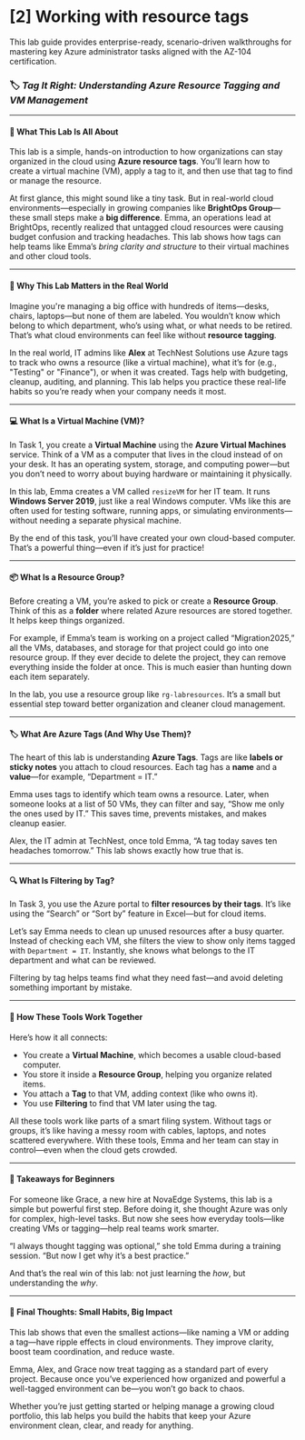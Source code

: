 # [2] Working with resource tags

This lab guide provides enterprise-ready, scenario-driven walkthroughs for mastering key Azure administrator tasks aligned with the AZ-104 certification.

### 🏷️ *Tag It Right: Understanding Azure Resource Tagging and VM Management*

---

#### 🧭 What This Lab Is All About

This lab is a simple, hands-on introduction to how organizations can stay organized in the cloud using **Azure resource tags**. You’ll learn how to create a virtual machine (VM), apply a tag to it, and then use that tag to find or manage the resource.

At first glance, this might sound like a tiny task. But in real-world cloud environments—especially in growing companies like **BrightOps Group**—these small steps make a **big difference**. Emma, an operations lead at BrightOps, recently realized that untagged cloud resources were causing budget confusion and tracking headaches. This lab shows how tags can help teams like Emma’s *bring clarity and structure* to their virtual machines and other cloud tools.

---

#### 🏢 Why This Lab Matters in the Real World

Imagine you're managing a big office with hundreds of items—desks, chairs, laptops—but none of them are labeled. You wouldn’t know which belong to which department, who’s using what, or what needs to be retired. That’s what cloud environments can feel like without **resource tagging**.

In the real world, IT admins like **Alex** at TechNest Solutions use Azure tags to track who owns a resource (like a virtual machine), what it’s for (e.g., "Testing" or "Finance"), or when it was created. Tags help with budgeting, cleanup, auditing, and planning. This lab helps you practice these real-life habits so you’re ready when your company needs it most.

---

#### 💻 What Is a Virtual Machine (VM)?

In Task 1, you create a **Virtual Machine** using the **Azure Virtual Machines** service. Think of a VM as a computer that lives in the cloud instead of on your desk. It has an operating system, storage, and computing power—but you don’t need to worry about buying hardware or maintaining it physically.

In this lab, Emma creates a VM called `resizeVM` for her IT team. It runs **Windows Server 2019**, just like a real Windows computer. VMs like this are often used for testing software, running apps, or simulating environments—without needing a separate physical machine.

By the end of this task, you’ll have created your own cloud-based computer. That’s a powerful thing—even if it’s just for practice!

---

#### 📦 What Is a Resource Group?

Before creating a VM, you’re asked to pick or create a **Resource Group**. Think of this as a **folder** where related Azure resources are stored together. It helps keep things organized.

For example, if Emma’s team is working on a project called “Migration2025,” all the VMs, databases, and storage for that project could go into one resource group. If they ever decide to delete the project, they can remove everything inside the folder at once. This is much easier than hunting down each item separately.

In the lab, you use a resource group like `rg-labresources`. It’s a small but essential step toward better organization and cleaner cloud management.

---

#### 🏷️ What Are Azure Tags (And Why Use Them)?

The heart of this lab is understanding **Azure Tags**. Tags are like **labels or sticky notes** you attach to cloud resources. Each tag has a **name** and a **value**—for example, “Department = IT.”

Emma uses tags to identify which team owns a resource. Later, when someone looks at a list of 50 VMs, they can filter and say, “Show me only the ones used by IT.” This saves time, prevents mistakes, and makes cleanup easier.

Alex, the IT admin at TechNest, once told Emma, “A tag today saves ten headaches tomorrow.” This lab shows exactly how true that is.

---

#### 🔍 What Is Filtering by Tag?

In Task 3, you use the Azure portal to **filter resources by their tags**. It’s like using the “Search” or “Sort by” feature in Excel—but for cloud items.

Let’s say Emma needs to clean up unused resources after a busy quarter. Instead of checking each VM, she filters the view to show only items tagged with `Department = IT`. Instantly, she knows what belongs to the IT department and what can be reviewed.

Filtering by tag helps teams find what they need fast—and avoid deleting something important by mistake.

---

#### 🧰 How These Tools Work Together

Here’s how it all connects:

* You create a **Virtual Machine**, which becomes a usable cloud-based computer.
* You store it inside a **Resource Group**, helping you organize related items.
* You attach a **Tag** to that VM, adding context (like who owns it).
* You use **Filtering** to find that VM later using the tag.

All these tools work like parts of a smart filing system. Without tags or groups, it’s like having a messy room with cables, laptops, and notes scattered everywhere. With these tools, Emma and her team can stay in control—even when the cloud gets crowded.

---

#### 🚀 Takeaways for Beginners

For someone like Grace, a new hire at NovaEdge Systems, this lab is a simple but powerful first step. Before doing it, she thought Azure was only for complex, high-level tasks. But now she sees how everyday tools—like creating VMs or tagging—help real teams work smarter.

“I always thought tagging was optional,” she told Emma during a training session. “But now I get why it’s a best practice.”

And that’s the real win of this lab: not just learning the *how*, but understanding the *why*.

---

#### 📝 Final Thoughts: Small Habits, Big Impact

This lab shows that even the smallest actions—like naming a VM or adding a tag—have ripple effects in cloud environments. They improve clarity, boost team coordination, and reduce waste.

Emma, Alex, and Grace now treat tagging as a standard part of every project. Because once you’ve experienced how organized and powerful a well-tagged environment can be—you won’t go back to chaos.

Whether you’re just getting started or helping manage a growing cloud portfolio, this lab helps you build the habits that keep your Azure environment clean, clear, and ready for anything.
